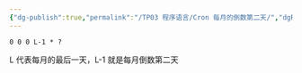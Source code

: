 ```yaml
---
{"dg-publish":true,"permalink":"/TP03 程序语言/Cron 每月的倒数第二天/","dgPassFrontmatter":true,"created":"2024-04-12T15:13:04.415+08:00","updated":"2024-06-17T15:22:31.029+08:00"}
---
```


```cron
0 0 0 L-1 * ?
```

L 代表每月的最后一天，L-1 就是每月倒数第二天
